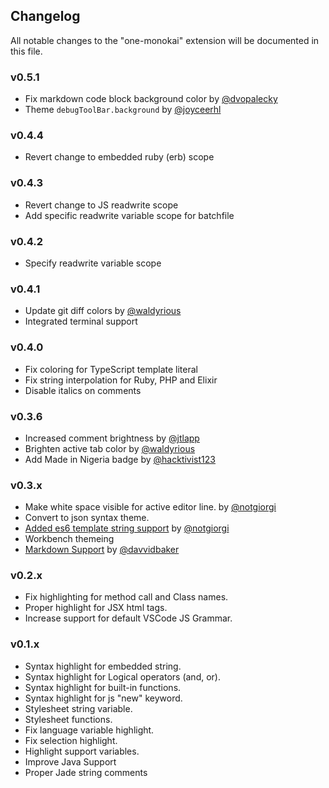 ## Changelog
All notable changes to the "one-monokai" extension will be documented in this file.

### v0.5.1

- Fix markdown code block background color by [@dvopalecky](https://github.com/dvopalecky)
- Theme `debugToolBar.background` by [@joyceerhl](https://github.com/joyceerhl)

### v0.4.4

- Revert change to embedded ruby (erb) scope

### v0.4.3

- Revert change to JS readwrite scope
- Add specific readwrite variable scope for batchfile

### v0.4.2

- Specify readwrite variable scope

### v0.4.1

- Update git diff colors by [@waldyrious](https://github.com/waldyrious)
- Integrated terminal support

### v0.4.0

- Fix coloring for TypeScript template literal
- Fix string interpolation for Ruby, PHP and Elixir
- Disable italics on comments

### v0.3.6

- Increased comment brightness by [@jtlapp](https://github.com/jtlapp)
- Brighten active tab color by [@waldyrious](https://github.com/waldyrious)
- Add Made in Nigeria badge by [@hacktivist123](https://github.com/hacktivist123)

### v0.3.x

- Make white space visible for active editor line. by [@notgiorgi](https://github.com/notgiorgi)
- Convert to json syntax theme.
- [Added es6 template string support](https://github.com/azemoh/vscode-one-monokai/commit/5371773a8f3ffc022d34ffefec19cae4eafb2673) by [@notgiorgi](https://github.com/notgiorgi)
- Workbench themeing
- [Markdown Support](https://github.com/azemoh/vscode-one-monokai/pull/9) by [@davvidbaker](https://github.com/davvidbaker)

### v0.2.x

- Fix highlighting for method call and Class names.
- Proper highlight for JSX html tags.
- Increase support for default VSCode JS Grammar.

### v0.1.x

- Syntax highlight for embedded string.
- Syntax highlight for Logical operators (and, or).
- Syntax highlight for built-in functions.
- Syntax highlight for js "new" keyword.
- Stylesheet string variable.
- Stylesheet functions.
- Fix language variable highlight.
- Fix selection highlight.
- Highlight support variables.
- Improve Java Support
- Proper Jade string comments
